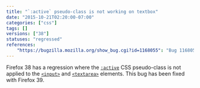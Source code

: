 ```yaml
---
title: "`:active` pseudo-class is not working on textbox"
date: "2015-10-21T02:20:00-07:00"
categories: ["css"]
tags: []
versions: ["38"]
statuses: "regressed"
references:
    "https://bugzilla.mozilla.org/show_bug.cgi?id=1168055": "Bug 1168055 - Active Pseudo class not working for textbox in firefox 38"
---
```

Firefox 38 has a regression where the [`:active`](https://developer.mozilla.org/en-US/docs/Web/CSS/:active) CSS pseudo-class is not applied to the [`<input>`](https://developer.mozilla.org/en-US/docs/Web/HTML/Element/input) and [`<textarea>`](https://developer.mozilla.org/en-US/docs/Web/HTML/Element/textarea) elements. This bug has been fixed with Firefox 39.
